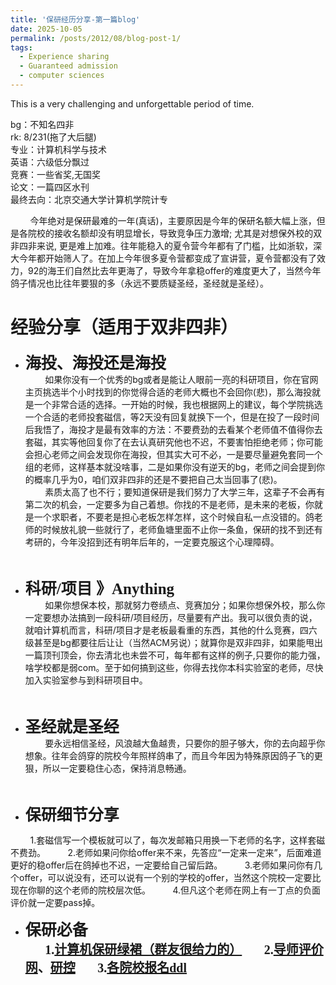 ```yaml
---
title: '保研经历分享-第一篇blog'
date: 2025-10-05
permalink: /posts/2012/08/blog-post-1/
tags:
  - Experience sharing
  - Guaranteed admission
  - computer sciences
---
```

This is a very challenging and unforgettable period of time.



bg：不知名四非 <br>
rk: 8/231(拖了大后腿) <br>
专业：计算机科学与技术 <br>
英语：六级低分飘过 <br>
竞赛：一些省奖,无国奖 <br>
论文：一篇四区水刊 <br>
最终去向：北京交通大学计算机学院计专 <br>


&nbsp;&nbsp;&nbsp;&nbsp;&nbsp;&nbsp;&nbsp;&nbsp;今年绝对是保研最难的一年(真话)，主要原因是今年的保研名额大幅上涨，但是各院校的接收名额却没有明显增长，导致竞争压力激增; 尤其是对想保外校的双非四非来说, 更是难上加难。往年能稳入的夏令营今年都有了门槛，比如浙软，深大今年都开始筛人了。在加上今年很多夏令营都变成了宣讲营，夏令营都没有了效力，92的海王们自然比去年更海了，导致今年拿稳offer的难度更大了，当然今年鸽子情况也比往年要狠的多（永远不要质疑圣经，圣经就是圣经）。


经验分享（适用于双非四非）
======

* <span style="font-family: 'Microsoft YaHei'; font-size: 25px; font-weight: bold;">海投、海投还是海投</span> <br>
&nbsp;&nbsp;&nbsp;&nbsp;&nbsp;&nbsp;&nbsp;&nbsp;如果你没有一个优秀的bg或者是能让人眼前一亮的科研项目，你在官网主页挑选半个小时找到的你觉得合适的老师大概也不会回你(悲)，那么海投就是一个非常合适的选择。一开始的时候，我也根据网上的建议，每个学院挑选一个合适的老师投套磁信，等2天没有回复就换下一个，但是在投了一段时间后我悟了，海投才是最有效率的方法：不要费劲的去看某个老师值不值得你去套磁，其实等他回复你了在去认真研究他也不迟，不要害怕拒绝老师；你可能会担心老师之间会发现你在海投，但其实大可不必，一是要尽量避免套同一个组的老师，这样基本就没啥事，二是如果你没有逆天的bg，老师之间会提到你的概率几乎为0，咱们双非四非的还是不要把自己太当回事了(悲)。<br>
&nbsp;&nbsp;&nbsp;&nbsp;&nbsp;&nbsp;&nbsp;&nbsp;素质太高了也不行；要知道保研是我们努力了大学三年，这辈子不会再有第二次的机会，一定要多为自己着想。你找的不是老师，是未来的老板，你就是一个求职者，不要老是担心老板怎样怎样，这个时候自私一点没错的。鸽老师的时候放礼貌一些就行了，老师鱼塘里面不止你一条鱼，保研的找不到还有考研的，今年没招到还有明年后年的，一定要克服这个心理障碍。
<br>

* <span style="font-family: 'Microsoft YaHei'; font-size: 25px; font-weight: bold;">科研/项目 》Anything</span> <br>
&nbsp;&nbsp;&nbsp;&nbsp;&nbsp;&nbsp;&nbsp;&nbsp;如果你想保本校，那就努力卷绩点、竞赛加分；如果你想保外校，那么你一定要想办法搞到一段科研/项目经历，尽量要有产出。我可以很负责的说，就咱计算机而言，科研/项目才是老板最看重的东西，其他的什么竞赛，四六级甚至是bg都要往后让让（当然ACM另说）；就算你是双非四非，如果能甩出一篇顶刊顶会，你去清北也未尝不可，每年都有这样的例子,只要你的能力强，啥学校都是弱com。至于如何搞到这些，你得去找你本科实验室的老师，尽快加入实验室参与到科研项目中。
<br>

* <span style="font-family: 'Microsoft YaHei'; font-size: 25px; font-weight: bold;">圣经就是圣经</span> <br>
&nbsp;&nbsp;&nbsp;&nbsp;&nbsp;&nbsp;&nbsp;&nbsp;要永远相信圣经，风浪越大鱼越贵，只要你的胆子够大，你的去向超乎你想象。往年会鸽穿的院校今年照样鸽串了，而且今年因为特殊原因鸽子飞的更狠，所以一定要稳住心态，保持消息畅通。
<br>

* <span style="font-family: 'Microsoft YaHei'; font-size: 25px; font-weight: bold;">保研细节分享</span> <br>

&nbsp;&nbsp;&nbsp;&nbsp;&nbsp;&nbsp;&nbsp;&nbsp;1.套磁信写一个模板就可以了，每次发邮箱只用换一下老师的名字，这样套磁不费劲。</li>
&nbsp;&nbsp;&nbsp;&nbsp;&nbsp;&nbsp;&nbsp;&nbsp;2.老师如果问你给offer来不来，先答应“一定来一定来”，后面难道更好的稳offer后在鸽掉也不迟，一定要给自己留后路。</li>
&nbsp;&nbsp;&nbsp;&nbsp;&nbsp;&nbsp;&nbsp;&nbsp;3.老师如果问你有几个offer，可以说没有，还可以说有一个别的学校的offer，当然这个院校一定要比现在你聊的这个老师的院校层次低。</li>
&nbsp;&nbsp;&nbsp;&nbsp;&nbsp;&nbsp;&nbsp;&nbsp;4.但凡这个老师在网上有一丁点的负面评价就一定要pass掉。</li>


* <span style="font-family: 'Microsoft YaHei'; font-size: 25px; font-weight: bold;">保研必备</span> <br>
&nbsp;&nbsp;&nbsp;&nbsp;&nbsp;&nbsp;&nbsp;&nbsp;<span style="font-family: 'Microsoft YaHei'; font-size: 20px; font-weight: bold;">1.[计算机保研绿裙（群友很给力的）](https://github.com/CS-BAOYAN)</span>
&nbsp;&nbsp;&nbsp;&nbsp;&nbsp;&nbsp;&nbsp;&nbsp;<span style="font-family: 'Microsoft YaHei'; font-size: 20px; font-weight: bold;">2.[导师评价网](https://www.ykakaoyan.cn/p/#/home)、[研控](https://www.yankong.org/)</span>
&nbsp;&nbsp;&nbsp;&nbsp;&nbsp;&nbsp;&nbsp;&nbsp;<span style="font-family: 'Microsoft YaHei'; font-size: 20px; font-weight: bold;">3.[各院校报名ddl](https://ddl.csbaoyan.top/)</span>
<br>

<br>
